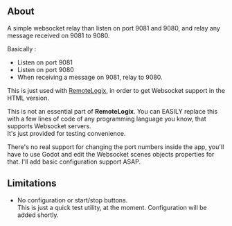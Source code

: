 About
--------

A simple websocket relay than listen on port 9081 and 9080,
and relay any message received on 9081 to 9080.

Basically :

* Listen on port 9081
* Listen on port 9080
* When receiving a message on 9081, relay to 9080.

This is just used with [RemoteLogix](https://github.com/vr-voyage/remote-logix),
in order to get Websocket support in the HTML version.

This is not an essential part of **RemoteLogix**. You can EASILY replace
this with a few lines of code of any programming language you know,
that supports Websocket servers.  
It's just provided for testing convenience.

There's no real support for changing the port numbers inside the app,
you'll have to use Godot and edit the Websocket scenes objects properties
for that.  I'll add basic configuration support ASAP.  

Limitations
---------------

* No configuration or start/stop buttons.  
  This is just a quick test utility, at the moment.
  Configuration will be added shortly.

  
